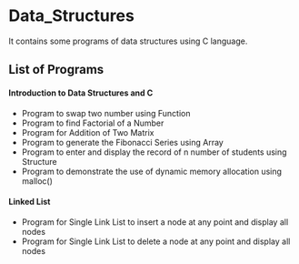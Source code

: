 # Data_Structures
It contains some programs of data structures using C language.

## List of Programs
#### Introduction to Data Structures and C
- Program to swap two number using Function
- Program to find Factorial of a Number
- Program for Addition of Two Matrix
- Program to generate the Fibonacci Series using Array
- Program to enter and display the record of n number of students using Structure
- Program to demonstrate the use of dynamic memory allocation using malloc()
#### Linked List
- Program for Single Link List to insert a node at any point and display all nodes
- Program for Single Link List to delete a node at any point and display all nodes
